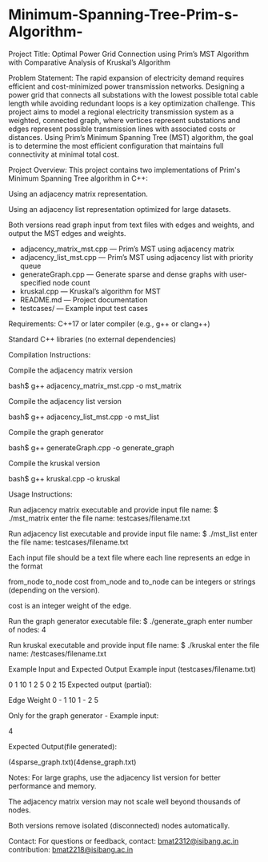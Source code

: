 # Minimum-Spanning-Tree-Prim-s-Algorithm-
Project Title:
Optimal Power Grid Connection using Prim’s MST Algorithm with Comparative Analysis of Kruskal’s Algorithm

Problem Statement:
The rapid expansion of electricity demand requires efficient and cost-minimized power transmission networks. Designing a power grid that connects all substations with the lowest possible total cable length while avoiding redundant loops is a key optimization challenge. This project aims to model a regional electricity transmission system as a weighted, connected graph, where vertices represent substations and edges represent possible transmission lines with associated costs or distances. Using Prim’s Minimum Spanning Tree (MST) algorithm, the goal is to determine the most efficient configuration that maintains full connectivity at minimal total cost.

Project Overview:
This project contains two implementations of Prim's Minimum Spanning Tree algorithm in C++:

Using an adjacency matrix representation.

Using an adjacency list representation optimized for large datasets.

Both versions read graph input from text files with edges and weights, and output the MST edges and weights.

- adjacency_matrix_mst.cpp — Prim’s MST using adjacency matrix 
- adjacency_list_mst.cpp — Prim’s MST using adjacency list with priority queue 
- generateGraph.cpp — Generate sparse and dense graphs with user-specified node count 
- kruskal.cpp — Kruskal’s algorithm for MST 
- README.md — Project documentation 
- testcases/ — Example input test cases 


Requirements:
C++17 or later compiler (e.g., g++ or clang++)

Standard C++ libraries (no external dependencies)

Compilation Instructions:

Compile the adjacency matrix version

bash$ g++ adjacency_matrix_mst.cpp -o mst_matrix 

Compile the adjacency list version

bash$ g++ adjacency_list_mst.cpp -o mst_list 

Compile the graph generator

bash$ g++ generateGraph.cpp -o generate_graph 

Compile the kruskal version

bash$ g++ kruskal.cpp -o kruskal


Usage Instructions:

Run adjacency matrix executable and provide input file name:
$ ./mst_matrix
enter the file name: testcases/filename.txt

Run adjacency list executable and provide input file name:
$ ./mst_list
enter the file name: testcases/filename.txt

Each input file should be a text file where each line represents an edge in the format

from_node   to_node    cost
from_node and to_node can be integers or strings (depending on the version).

cost is an integer weight of the edge.

Run the graph generator executable file:
$ ./generate_graph
enter number of nodes: 4

Run kruskal executable and provide input file name:
$ ./kruskal
enter the file name: /testcases/filename.txt

Example Input and Expected Output
Example input (testcases/filename.txt)

0 1 10
1 2 5
0 2 15
Expected output (partial):

Edge    Weight
0 - 1   10
1 - 2   5

Only for the graph generator - 
Example input:

4

Expected Output(file generated):

(4sparse_graph.txt)(4dense_graph.txt)

Notes:
For large graphs, use the adjacency list version for better performance and memory.

The adjacency matrix version may not scale well beyond thousands of nodes.

Both versions remove isolated (disconnected) nodes automatically.



Contact:
For questions or feedback, contact: bmat2312@isibang.ac.in
contribution: bmat2218@isibang.ac.in


